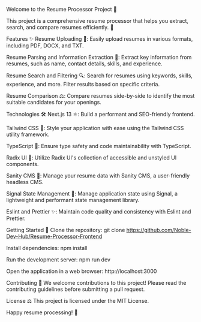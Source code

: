 Welcome to the Resume Processor Project 🚀

This project is a comprehensive resume processor that helps you extract, search, and compare resumes efficiently. 👋

Features ✨
Resume Uploading 📑: Easily upload resumes in various formats, including PDF, DOCX, and TXT.

Resume Parsing and Information Extraction 🔎: Extract key information from resumes, such as name, contact details, skills, and experience.

Resume Search and Filtering 🔍: Search for resumes using keywords, skills, experience, and more. Filter results based on specific criteria.

Resume Comparison ⚖️: Compare resumes side-by-side to identify the most suitable candidates for your openings.

Technologies 🛠️
Next.js 13 ⚛️: Build a performant and SEO-friendly frontend.

Tailwind CSS 💨: Style your application with ease using the Tailwind CSS utility framework.

TypeScript 🦾: Ensure type safety and code maintainability with TypeScript.

Radix UI 🌈: Utilize Radix UI's collection of accessible and unstyled UI components.

Sanity CMS 🦄: Manage your resume data with Sanity CMS, a user-friendly headless CMS.

Signal State Management 📡: Manage application state using Signal, a lightweight and performant state management library.

Eslint and Prettier ✨: Maintain code quality and consistency with Eslint and Prettier.

Getting Started 🚀
Clone the repository: git clone https://github.com/Noble-Dev-Hub/Resume-Processor-Frontend

Install dependencies: npm install

Run the development server: npm run dev

Open the application in a web browser: http://localhost:3000

Contributing 👋
We welcome contributions to this project! Please read the contributing guidelines before submitting a pull request.

License ⚖️
This project is licensed under the MIT License.

Happy resume processing! 💼

